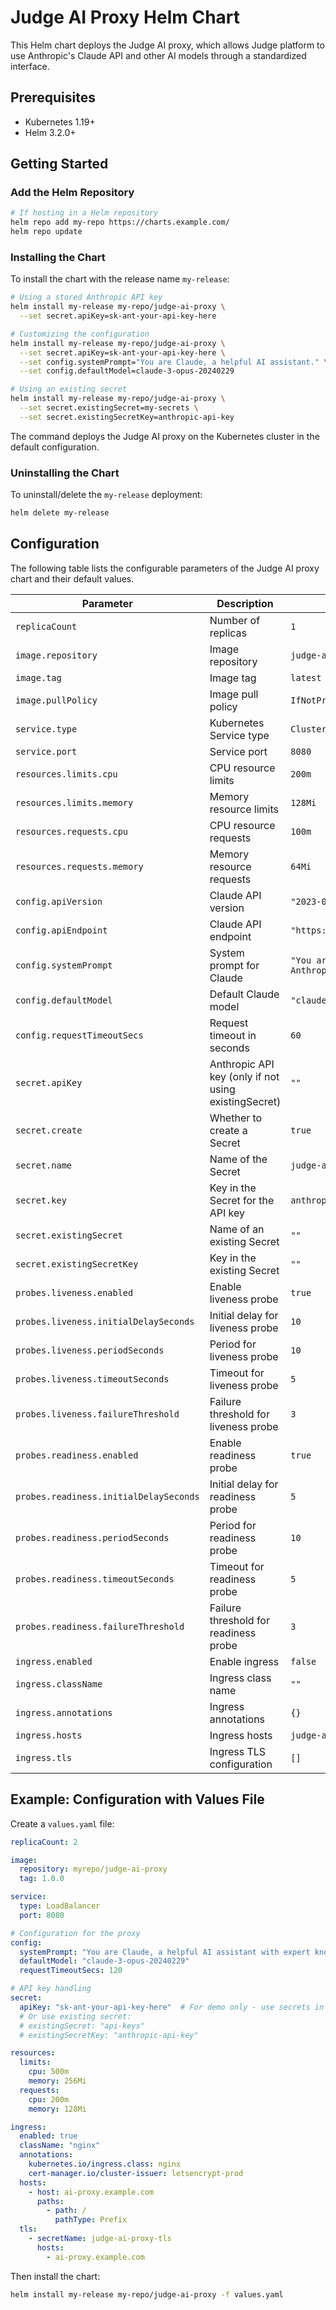 # Judge AI Proxy Helm Chart

This Helm chart deploys the Judge AI proxy, which allows Judge platform to use Anthropic's Claude API and other AI models through a standardized interface.

## Prerequisites

- Kubernetes 1.19+
- Helm 3.2.0+

## Getting Started

### Add the Helm Repository

```bash
# If hosting in a Helm repository
helm repo add my-repo https://charts.example.com/
helm repo update
```

### Installing the Chart

To install the chart with the release name `my-release`:

```bash
# Using a stored Anthropic API key
helm install my-release my-repo/judge-ai-proxy \
  --set secret.apiKey=sk-ant-your-api-key-here

# Customizing the configuration
helm install my-release my-repo/judge-ai-proxy \
  --set secret.apiKey=sk-ant-your-api-key-here \
  --set config.systemPrompt="You are Claude, a helpful AI assistant." \
  --set config.defaultModel=claude-3-opus-20240229

# Using an existing secret
helm install my-release my-repo/judge-ai-proxy \
  --set secret.existingSecret=my-secrets \
  --set secret.existingSecretKey=anthropic-api-key
```

The command deploys the Judge AI proxy on the Kubernetes cluster in the default configuration.

### Uninstalling the Chart

To uninstall/delete the `my-release` deployment:

```bash
helm delete my-release
```

## Configuration

The following table lists the configurable parameters of the Judge AI proxy chart and their default values.

| Parameter                               | Description                                                                   | Default                       |
|-----------------------------------------|-------------------------------------------------------------------------------|-------------------------------|
| `replicaCount`                          | Number of replicas                                                            | `1`                           |
| `image.repository`                      | Image repository                                                              | `judge-ai-proxy`              |
| `image.tag`                             | Image tag                                                                     | `latest`                      |
| `image.pullPolicy`                      | Image pull policy                                                             | `IfNotPresent`                |
| `service.type`                          | Kubernetes Service type                                                       | `ClusterIP`                   |
| `service.port`                          | Service port                                                                  | `8080`                        |
| `resources.limits.cpu`                  | CPU resource limits                                                           | `200m`                        |
| `resources.limits.memory`               | Memory resource limits                                                        | `128Mi`                       |
| `resources.requests.cpu`                | CPU resource requests                                                         | `100m`                        |
| `resources.requests.memory`             | Memory resource requests                                                      | `64Mi`                        |
| `config.apiVersion`                      | Claude API version                                                           | `"2023-06-01"`                |
| `config.apiEndpoint`                    | Claude API endpoint                                                           | `"https://api.anthropic.com/v1/messages"` |
| `config.systemPrompt`                   | System prompt for Claude                                                      | `"You are Claude, an AI assistant by Anthropic."` |
| `config.defaultModel`                   | Default Claude model                                                          | `"claude-3-5-sonnet-20240620"` |
| `config.requestTimeoutSecs`             | Request timeout in seconds                                                    | `60`                          |
| `secret.apiKey`                         | Anthropic API key (only if not using existingSecret)                          | `""`                          |
| `secret.create`                         | Whether to create a Secret                                                    | `true`                        |
| `secret.name`                           | Name of the Secret                                                            | `judge-ai-proxy`              |
| `secret.key`                            | Key in the Secret for the API key                                             | `anthropic-api-key`           |
| `secret.existingSecret`                 | Name of an existing Secret                                                    | `""`                          |
| `secret.existingSecretKey`              | Key in the existing Secret                                                    | `""`                          |
| `probes.liveness.enabled`               | Enable liveness probe                                                         | `true`                        |
| `probes.liveness.initialDelaySeconds`   | Initial delay for liveness probe                                              | `10`                          |
| `probes.liveness.periodSeconds`         | Period for liveness probe                                                     | `10`                          |
| `probes.liveness.timeoutSeconds`        | Timeout for liveness probe                                                    | `5`                           |
| `probes.liveness.failureThreshold`      | Failure threshold for liveness probe                                          | `3`                           |
| `probes.readiness.enabled`              | Enable readiness probe                                                        | `true`                        |
| `probes.readiness.initialDelaySeconds`  | Initial delay for readiness probe                                             | `5`                           |
| `probes.readiness.periodSeconds`        | Period for readiness probe                                                    | `10`                          |
| `probes.readiness.timeoutSeconds`       | Timeout for readiness probe                                                   | `5`                           |
| `probes.readiness.failureThreshold`     | Failure threshold for readiness probe                                         | `3`                           |
| `ingress.enabled`                       | Enable ingress                                                                | `false`                       |
| `ingress.className`                     | Ingress class name                                                            | `""`                          |
| `ingress.annotations`                   | Ingress annotations                                                           | `{}`                          |
| `ingress.hosts`                         | Ingress hosts                                                                 | `judge-ai-proxy.local`        |
| `ingress.tls`                           | Ingress TLS configuration                                                     | `[]`                          |

## Example: Configuration with Values File

Create a `values.yaml` file:

```yaml
replicaCount: 2

image:
  repository: myrepo/judge-ai-proxy
  tag: 1.0.0

service:
  type: LoadBalancer
  port: 8080

# Configuration for the proxy
config:
  systemPrompt: "You are Claude, a helpful AI assistant with expert knowledge."
  defaultModel: "claude-3-opus-20240229"
  requestTimeoutSecs: 120

# API key handling
secret:
  apiKey: "sk-ant-your-api-key-here"  # For demo only - use secrets in production
  # Or use existing secret:
  # existingSecret: "api-keys"
  # existingSecretKey: "anthropic-api-key"

resources:
  limits:
    cpu: 500m
    memory: 256Mi
  requests:
    cpu: 200m
    memory: 128Mi

ingress:
  enabled: true
  className: "nginx"
  annotations:
    kubernetes.io/ingress.class: nginx
    cert-manager.io/cluster-issuer: letsencrypt-prod
  hosts:
    - host: ai-proxy.example.com
      paths:
        - path: /
          pathType: Prefix
  tls:
    - secretName: judge-ai-proxy-tls
      hosts:
        - ai-proxy.example.com
```

Then install the chart:

```bash
helm install my-release my-repo/judge-ai-proxy -f values.yaml
```